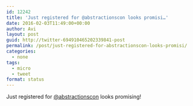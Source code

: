 ```yaml
---
id: 12242
title: 'Just registered for @abstractionscon looks promisi…'
date: 2016-02-03T11:49:00+00:00
author: Avi
layout: post
guid: http://twitter-694910465202339841-post
permalink: /post/just-registered-for-abstractionscon-looks-promisi/
categories:
  - none
tags:
  - micro
  - tweet
format: status
---
```

Just registered for [@abstractionscon](http://twitter.com/abstractionscon) looks promising!